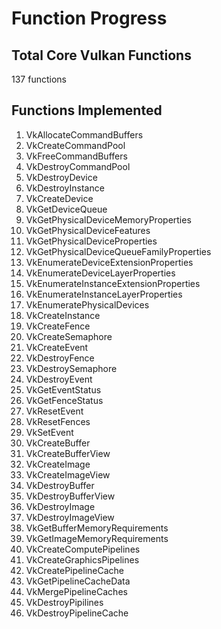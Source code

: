Function Progress
=======

Total Core Vulkan Functions
-----------
137 functions

Functions Implemented
-----------
1. VkAllocateCommandBuffers
2. VkCreateCommandPool
3. VkFreeCommandBuffers
4. VkDestroyCommandPool
5. VkDestroyDevice
6. VkDestroyInstance
7. VkCreateDevice
8. VkGetDeviceQueue
9. VkGetPhysicalDeviceMemoryProperties
10. VkGetPhysicalDeviceFeatures
11. VkGetPhysicalDeviceProperties
12. VkGetPhysicalDeviceQueueFamilyProperties
13. VkEnumerateDeviceExtensionProperties
14. VkEnumerateDeviceLayerProperties
15. VkEnumerateInstanceExtensionProperties
16. VkEnumerateInstanceLayerProperties
17. VkEnumeratePhysicalDevices
18. VkCreateInstance
19. VkCreateFence
20. VkCreateSemaphore
21. VkCreateEvent
22. VkDestroyFence
23. VkDestroySemaphore
24. VkDestroyEvent
25. VkGetEventStatus
26. VkGetFenceStatus
27. VkResetEvent
28. VkResetFences
29. VkSetEvent
30. VkCreateBuffer
31. VkCreateBufferView
32. VkCreateImage
33. VkCreateImageView
34. VkDestroyBuffer
35. VkDestroyBufferView
36. VkDestroyImage
37. VkDestroyImageView
38. VkGetBufferMemoryRequirements
39. VkGetImageMemoryRequirements
40. VkCreateComputePipelines
41. VkCreateGraphicsPipelines
42. VkCreatePipelineCache
43. VkGetPipelineCacheData
44. VkMergePipelineCaches
45. VkDestroyPipilines
46. VkDestroyPipelineCache